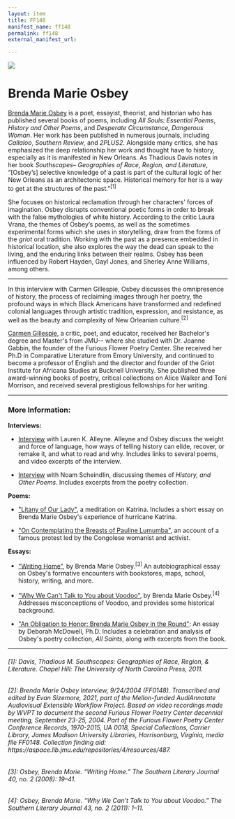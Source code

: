 ```yaml
---
layout: item
title: FF148
manifest_name: ff148
permalink: ff148
external_manifest_url: 

---
```

<!-- Add an essay or interpretive material below this line,
using HTML or markdown.  Do not modify this file above this line -->
<head>
<link rel='stylesheet' href='FF148Stylesheet'/>
</head>
  <img src="https://furiousflower.org/wp-content/uploads/2019/04/osbey-profile.png">
  <h1>Brenda Marie Osbey</h1>
    <body><p><a href=https://www.osbeynola.com>Brenda Marie Osbey</a> is a poet, essayist, theorist, and historian who has published several books of poems, including <i>All Souls: Essential Poems</i>, <i>History and Other Poems</i>, and <i>Desperate Circumstance, Dangerous Woman</i>. Her work has been published in numerous journals, including <i>Callaloo</i>, <i>Southern Review</i>, and <i>2PLUS2</i>. Alongside many critics, she has emphasized the deep relationship her work and thought have to history, especially as it is manifested in New Orleans. As Thadious Davis notes in her book <i>Southscapes– Geographies of Race, Region, and Literature</i>, “[Osbey’s] selective knowledge of a past is part of the cultural logic of her New Orleans as an architectonic space. Historical memory for her is a way to get at the structures of the past.”<sup>[1]</sup></p>
    <p>She focuses on historical reclamation through her characters’ forces of imagination. Osbey disrupts conventional poetic forms in order to break with the false mythologies of white history.  According to the critic Laura Vrana, the themes of Osbey’s poems, as well as the sometimes experimental forms which she uses in storytelling, draw from the forms of the <i>griot</i> oral tradition. Working with the past as a presence embedded in historical location, she also explores the way the dead can speak to the living, and the enduring links between their realms. Osbey has been influenced by Robert Hayden, Gayl Jones, and Sherley Anne Williams, among others.</p>
<hr/>
  <p>In this interview with Carmen Gillespie, Osbey discusses the omnipresence of history, the process of reclaiming images through her poetry, the profound ways in which Black Americans have transformed and redefined colonial languages through artistic tradition, expression, and resistance, as well as the beauty and complexity of New Orleanian culture.<sup>[2]</sup></p>
  <p><a href=https://cavecanempoets.org/poetstour/carmen-gillespie>Carmen Gillespie</a>, a critic, poet, and educator, received her Bachelor's degree and Master's from JMU-- where she studied with Dr. Joanne Gabbin, the founder of the Furious Flower Poetry Center. She received her Ph.D in Comparative Literature from Emory University, and continued to become a professor of English and the director and founder of the Griot Institute for Africana Studies at Bucknell University. She published three award-winning books of poetry, critical collections on Alice Walker and Toni Morrison, and received several prestigious fellowships for her writing.</p>
  </body>
<hr>
<h3>More Information:</h3>
<b>Interviews:</b>
<body>
  <ul><li><a href=https://fightandfiddle.com/issues/brenda-marie-osbey>Interview</a> with Lauren K. Alleyne. Alleyne and Osbey discuss the weight and force of language, how ways of telling history can elide, recover, or remake it, and what to read and why. Includes links to several poems, and video excerpts of the interview.</li></ul>
<ul><li><a href=http://kalamu.com/neogriot/2013/10/16/interview-brenda-marie-osbey-the-poem-as-history>Interview</a> with Noam Scheindlin, discussing themes of <i>History, and Other Poems</i>. Includes excerpts from the poetry collection.</li></ul>
<b>Poems:</b>
<ul><li><a href=https://poetrysociety.org/features/remembering-katrina/brenda-marie-osbey>"Litany of Our Lady"</a>, a meditation on Katrina. Includes a short essay on Brenda Marie Osbey's experience of hurricane Katrina.</li></ul>
<ul><li><a href=https://poets.org/poem/contemplating-breasts-pauline-lumumba>"On Contemplating the Breasts of Pauline Lumumba"</a>, an account of a famous protest led by the Congolese womanist and activist.</li></ul>
<b>Essays:</b>
<ul><li><a href=https://www.jstor.org/stable/20077905>"Writing Home"</a>, by Brenda Marie Osbey.<sup>[3]</sup> An autobiographical essay on Osbey's formative encounters with bookstores, maps, school, history, writing, and more.</li></ul>
<ul><li><a href= https://www.jstor.org/stable/23208853>"Why We Can't Talk to You about Voodoo"</a>, by Brenda Marie Osbey.<sup>[4]</sup> Addresses misconceptions of Voodoo, and provides some historical background.</li></ul>
<ul><li><a href=https://fightandfiddle.com/2021/01/31/osbey-essay>"An Obligation to Honor: Brenda Marie Osbey in the Round"</a>: An essay by Deborah McDowell, Ph.D. Includes a celebration and analysis of Osbey's poetry collection, <i>All Saints</i>, along with excerpts from the book.</li></ul>
</body>

<hr>
<h6>[1]: Davis, Thadious M. <i>Southscapes: Geographies of Race, Region, & Literature.</i> Chapel Hill: The University of North Carolina Press, 2011.
</h6>
<h6>[2]: Brenda Marie Osbey Interview, 9/24/2004 (FF0148). Transcribed and edited by Evan Sizemore, 2021, part of the Mellon-funded AudiAnnotate Audiovisual Extensible Workflow Project. Based on video recordings made by WVPT to document the second Furious Flower Poetry Center decennial meeting, September 23-25, 2004. Part of the Furious Flower Poetry Center Conference Records, 1970-2015, UA 0018, Special Collections, Carrier Library, James Madison University Libraries, Harrisonburg, Virginia, media file FF0148. Collection finding aid: https://aspace.lib.jmu.edu/repositories/4/resources/487.</h6>
<h6>[3]: Osbey, Brenda Marie. “Writing Home.” The Southern Literary Journal 40, no. 2 (2008): 19–41.</h6>
<h6>[4]: Osbey, Brenda Marie. “Why We Can’t Talk to You about Voodoo.” The Southern Literary Journal 43, no. 2 (2011): 1–11.</h6>
  
